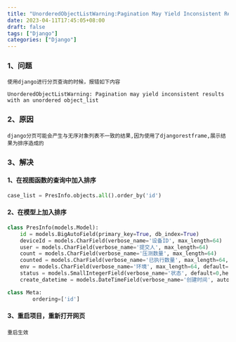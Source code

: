 ```yaml
---
title: "UnorderedObjectListWarning:Pagination May Yield Inconsistent Results With an Unordered Object_list"
date: 2023-04-11T17:45:05+08:00
draft: false
tags: ["Django"]
categories: ["Django"]
---
```


### 1、问题
```text
使用django进行分页查询的时候，报错如下内容
```
`UnorderedObjectListWarning: Pagination may yield inconsistent results with an unordered object_list`


### 2、原因
```text
django分页可能会产生与无序对象列表不一致的结果,因为使用了djangorestframe,展示结果为排序造成的
```

### 3、解决
#### 1、在视图函数的查询中加入排序
```python
case_list = PresInfo.objects.all().order_by('id')
```

#### 2、在模型上加入排序
```python
class PresInfo(models.Model):
    id = models.BigAutoField(primary_key=True, db_index=True)
    deviceId = models.CharField(verbose_name='设备ID', max_length=64)
    user = models.CharField(verbose_name='提交人', max_length=64)
    count = models.CharField(verbose_name='压测数量', max_length=64)
    counted = models.CharField(verbose_name='已执行数量', max_length=64, null=True)
    env = models.CharField(verbose_name='环境', max_length=64, default="IOT")
    status = models.SmallIntegerField(verbose_name='状态', default=0,help_text="0:未开始, 1:进行中， 2:已停止")
    create_datetime = models.DateTimeField(verbose_name='创建时间', auto_now_add=True)

class Meta:
        ordering=['id']   
```

#### 3、重启项目，重新打开网页
```text
重启生效
```